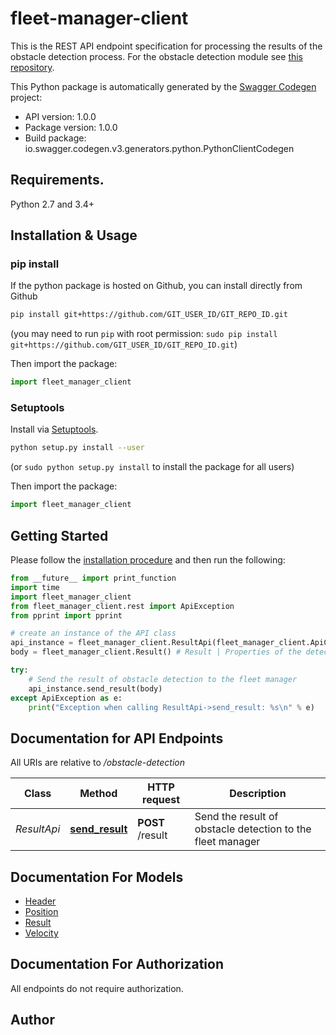 # fleet-manager-client
This is the REST API endpoint specification for processing the results of the obstacle detection process. For the obstacle detection module see [this repository](https://github.com/karolyartur/obstacle-detection). 

This Python package is automatically generated by the [Swagger Codegen](https://github.com/swagger-api/swagger-codegen) project:

- API version: 1.0.0
- Package version: 1.0.0
- Build package: io.swagger.codegen.v3.generators.python.PythonClientCodegen

## Requirements.

Python 2.7 and 3.4+

## Installation & Usage
### pip install

If the python package is hosted on Github, you can install directly from Github

```sh
pip install git+https://github.com/GIT_USER_ID/GIT_REPO_ID.git
```
(you may need to run `pip` with root permission: `sudo pip install git+https://github.com/GIT_USER_ID/GIT_REPO_ID.git`)

Then import the package:
```python
import fleet_manager_client 
```

### Setuptools

Install via [Setuptools](http://pypi.python.org/pypi/setuptools).

```sh
python setup.py install --user
```
(or `sudo python setup.py install` to install the package for all users)

Then import the package:
```python
import fleet_manager_client
```

## Getting Started

Please follow the [installation procedure](#installation--usage) and then run the following:

```python
from __future__ import print_function
import time
import fleet_manager_client
from fleet_manager_client.rest import ApiException
from pprint import pprint

# create an instance of the API class
api_instance = fleet_manager_client.ResultApi(fleet_manager_client.ApiClient(configuration))
body = fleet_manager_client.Result() # Result | Properties of the detected obstacle

try:
    # Send the result of obstacle detection to the fleet manager
    api_instance.send_result(body)
except ApiException as e:
    print("Exception when calling ResultApi->send_result: %s\n" % e)
```

## Documentation for API Endpoints

All URIs are relative to */obstacle-detection*

Class | Method | HTTP request | Description
------------ | ------------- | ------------- | -------------
*ResultApi* | [**send_result**](docs/ResultApi.md#send_result) | **POST** /result | Send the result of obstacle detection to the fleet manager

## Documentation For Models

 - [Header](docs/Header.md)
 - [Position](docs/Position.md)
 - [Result](docs/Result.md)
 - [Velocity](docs/Velocity.md)

## Documentation For Authorization

 All endpoints do not require authorization.


## Author


